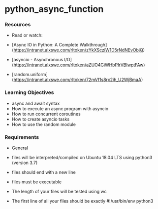 <h1> python_async_function </h1>

<h3> Resources </h3>

- Read or watch:

- [Async IO in Python: A Complete Walkthrough] (https://intranet.alxswe.com/rltoken/zYkXScziW1D5rNdNEvObjQ)
- [asyncio - Asynchronous I/O] (https://intranet.alxswe.com/rltoken/aZUO4GiWHbPIrVBIwptFAw)
- [random.uniform] (https://intranet.alxswe.com/rltoken/72mVf1s8rx2ih_U2WjBmaA)

<h3> Learning Objectives </h3>

- async and await syntax
- How to execute an async program with asyncio
- How to run concurrent coroutines
- How to create asyncio tasks
- How to use the random module

<h3> Requirements </h3>

- General

- files will be interpreted/compiled on Ubuntu 18.04 LTS using python3 (version 3.7)
- files should end with a new line
- files must be executable
- The length of your files will be tested using wc
- The first line of all your files should be exactly #!/usr/bin/env python3